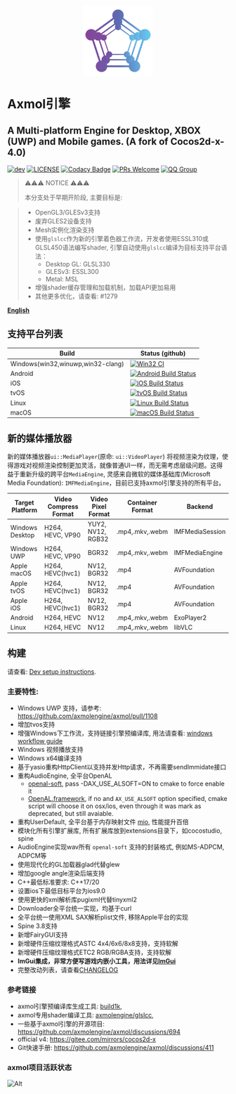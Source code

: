 <p align="center"><a href="https://axmolengine.github.io/axmol" target="_blank" rel="noopener noreferrer"><img width="160" src="docs/logo.png" alt="axmol logo"></a></p>

# Axmol引擎

## A Multi-platform Engine for Desktop, XBOX (UWP) and Mobile games. (A fork of Cocos2d-x-4.0)

[![dev](https://img.shields.io/github/v/release/axmolengine/axmol?include_prereleases&label=release)](https://github.com/axmolengine/axmol/releases)
[![LICENSE](https://img.shields.io/badge/license-MIT-blue.svg)](https://github.com/axmolengine/axmol/blob/master/LICENSE)
[![Codacy Badge](https://app.codacy.com/project/badge/Grade/81fa1aba09ab41a98b949064b928d06e)](https://www.codacy.com/gh/axmolengine/axmol/dashboard?utm_source=github.com&amp;utm_medium=referral&amp;utm_content=axmolengine/axmol&amp;utm_campaign=Badge_Grade)
[![PRs Welcome](https://img.shields.io/badge/PRs-welcome-blue.svg)](https://github.com/axmolengine/axmol/pulls)
[![QQ Group](https://img.shields.io/badge/QQGroup-join-green.svg)](https://jq.qq.com/?_wv=1027&k=nvNmzOIY)


> ⚠️⚠️⚠️ NOTICE ⚠️⚠️⚠️
>
> 本分支处于早期开阶段, 主要目标是:

> - OpenGL3/GLESv3支持
> - 废弃GLES2设备支持
> - Mesh实例化渲染支持
> - 使用`glslcc`作为新的引擎着色器工作流，开发者使用ESSL310或GLSL450语法编写shader, 引擎自动使用`glslcc`编译为目标支持平台语法： 
>   - Desktop GL: GLSL330
>   - GLESv3: ESSL300
>   - Metal: MSL
> - 增强shader缓存管理和加载机制，加载API更加易用
> - 其他更多优化，请查看: #1279


**[English](README.md)** 

## 支持平台列表
| Build | Status (github) |
|-------|-----------------|
| Windows(win32,winuwp,win32-clang)|[![Win32 CI](https://github.com/axmolengine/axmol/actions/workflows/windows.yml/badge.svg)](https://github.com/axmolengine/axmol/actions/workflows/windows.yml)|
| Android | [![Android Build Status](https://github.com/axmolengine/axmol/workflows/android/badge.svg)](https://github.com/axmolengine/axmol/actions?query=workflow%3Aandroid)|
| iOS |[![iOS Build Status](https://github.com/axmolengine/axmol/workflows/ios/badge.svg)](https://github.com/axmolengine/axmol/actions?query=workflow%3Aios)|
| tvOS |[![tvOS Build Status](https://github.com/axmolengine/axmol/workflows/tvos/badge.svg)](https://github.com/axmolengine/axmol/actions?query=workflow%3Atvos)|
| Linux |[![Linux Build Status](https://github.com/axmolengine/axmol/workflows/linux/badge.svg)](https://github.com/axmolengine/axmol/actions?query=workflow%3Alinux)|
| macOS |[![macOS Build Status](https://github.com/axmolengine/axmol/workflows/osx/badge.svg)](https://github.com/axmolengine/axmol/actions?query=workflow%3Aosx)|

## 新的媒体播放器

新的媒体播放器`ui::MediaPlayer`(原命: `ui::VideoPlayer`) 将视频渲染为纹理，使得游戏对视频渲染控制更加灵活，就像普通UI一样，而无需考虑层级问题。这得益于重新升级的跨平台`MediaEngine`, 灵感来自微软的媒体基础库(Microsoft Media Foundation): `IMFMediaEngine`，目前已支持axmol引擎支持的所有平台。

|  Target Platform      | Video Compress Format | Video Pixel Format   | Container Format | Backend            |
|-----------------------|-----------------------|----------------------|----------------- |--------------------|
| Windows Desktop       | H264, HEVC, VP90      | YUY2, NV12, RGB32    | .mp4,.mkv,.webm  | IMFMediaSession    |
| Windows UWP           | H264, HEVC, VP90      | BGR32                | .mp4,.mkv,.webm  | IMFMediaEngine     |
| Apple macOS           | H264, HEVC(hvc1)      | NV12, BGR32          | .mp4             | AVFoundation       |
| Apple tvOS            | H264, HEVC(hvc1)      | NV12, BGR32          | .mp4             | AVFoundation       |
| Apple iOS             | H264, HEVC(hvc1)      | NV12, BGR32          | .mp4             | AVFoundation       |
| Android               | H264, HEVC            | NV12                 | .mp4,.mkv,.webm  | ExoPlayer2         |
| Linux                 | H264, HEVC            | NV12                 | .mp4,.mkv,.webm  | libVLC             |


## 构建

请查看: [Dev setup instructions](docs/DevSetup.md).
  
### 主要特性:

* Windows UWP 支持，请参考: https://github.com/axmolengine/axmol/pull/1108
* 增加tvos支持
* 增强Windows下工作流，支持链接引擎预编译库, 用法请查看: [windows workflow guide](https://github.com/axmolengine/axmol/issues/564)
* Windows 视频播放支持
* Windows x64编译支持
* 基于yasio重构HttpClient以支持并发Http请求，不再需要sendImmidate接口
* 重构AudioEngine, 全平台OpenAL
  * [openal-soft](https://github.com/kcat/openal-soft), pass -DAX_USE_ALSOFT=ON to cmake to force enable it
  * [OpenAL.framework](https://opensource.apple.com/tarballs/OpenAL), if no and ```AX_USE_ALSOFT``` option specified, cmake script will choose it on osx/ios, even through it was mark as deprecated, but still avaiable.
* 重构UserDefault, 全平台基于内存映射文件 [mio](https://github.com/mandreyel/mio), 性能提升百倍
* 模块化所有引擎扩展库, 所有扩展库放到extensions目录下，如cocostudio, spine
* AudioEngine实现wav所有 ```openal-soft``` 支持的封装格式, 例如MS-ADPCM, ADPCM等
* 使用现代化的GL加载器glad代替glew
* 增加google angle渲染后端支持
* C++最低标准要求: C++17/20
* 设置ios下最低目标平台为ios9.0
* 使用更快的xml解析库pugixml代替tinyxml2
* Downloader全平台统一实现，均基于curl
* 全平台统一使用XML SAX解析plist文件, 移除Apple平台的实现
* Spine 3.8支持
* 新增FairyGUI支持
* 新增硬件压缩纹理格式ASTC 4x4/6x6/8x8支持，支持软解
* 新增硬件压缩纹理格式ETC2 RGB/RGBA支持，支持软解
* **ImGui集成，非常方便写游戏内嵌小工具，用法详见[ImGui](extensions/ImGui/README.md)**
* 完整改动列表，请查看[CHANGELOG](CHANGELOG)


### 参考链接

- axmol引擎预编译库生成工具: [build1k](https://github.com/axmolengine/build1k), 
- axmol专用shader编译工具: [axmolengine/glslcc](https://github.com/axmolengine/glslcc), 
- 一些基于axmol引擎的开源项目: https://github.com/axmolengine/axmol/discussions/694
- official v4: https://gitee.com/mirrors/cocos2d-x
- Git快速手册: https://github.com/axmolengine/axmol/discussions/411

### axmol项目活跃状态

![Alt](https://repobeats.axiom.co/api/embed/6fcb8168a3af91ba9e797a1f14a3c2edc42ac56a.svg "Repobeats analytics image")
